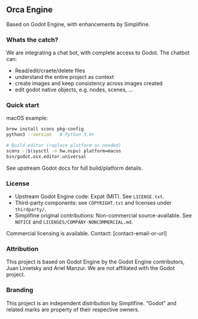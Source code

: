 ## Orca Engine

Based on Godot Engine, with enhancements by Simplifine.


### Whats the catch?
We are integrating a chat bot, with complete access to Godot. 
The chatbot can:
  - Read/edit/craete/delete files
  - understand the entire project as context
  - create images and keep consistency across images created
  - edit godot native objects, e.g. nodes, scenes, ...

### Quick start
macOS example:
```bash
brew install scons pkg-config
python3 --version   # Python 3.8+

# Build editor (replace platform as needed)
scons -j$(sysctl -n hw.ncpu) platform=macos
bin/godot.osx.editor.universal
```

See upstream Godot docs for full build/platform details.

### License
- Upstream Godot Engine code: Expat (MIT). See `LICENSE.txt`.
- Third-party components: see `COPYRIGHT.txt` and licenses under `thirdparty/`.
- Simplifine original contributions: Non-commercial source-available. See `NOTICE` and `LICENSES/COMPANY-NONCOMMERCIAL.md`.

Commercial licensing is available. Contact: [contact-email-or-url]

### Attribution
This project is based on Godot Engine by the Godot Engine contributors, Juan Linietsky and Ariel Manzur. We are not affiliated with the Godot project.

### Branding
This project is an independent distribution by Simplifine. “Godot” and related marks are property of their respective owners.


